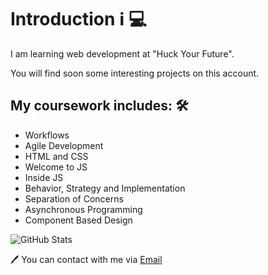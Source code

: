 # Introduction ℹ️ 💻

I am learning web development at "Huck Your Future".

You will find soon some interesting projects on this account.

## My coursework includes: 🛠️

- Workflows
- Agile Development
- HTML and CSS
- Welcome to JS
- Inside JS
- Behavior, Strategy and Implementation
- Separation of Concerns
- Asynchronous Programming
- Component Based Design

![GitHub Stats](https://github-readme-stats.vercel.app/api?username=VladyslavHornitskyi&theme=radical)

🖊️ You can contact with me via [Email](vladyslavhornitskyi@gmail.com)
